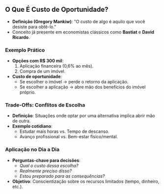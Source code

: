 ## O Que É Custo de Oportunidade?  
- **Definição (Gregory Mankiw)**:  "O custo de algo é aquilo que você desiste para obtê-lo."  
- Conceito já presente em economistas clássicos como **Bastiat** e **David Ricardo**.  

### Exemplo Prático  
- **Opções com R$ 300 mil**:  
  1. Aplicação financeira (0,6% ao mês).  
  2. Compra de um imóvel.  
- **Custo de oportunidade**:  
  - Se escolher o imóvel → perde o retorno da aplicação.  
  - Se escolher a aplicação → abre mão dos benefícios do imóvel próprio.  

### Trade-Offs: Conflitos de Escolha  
- **Definição**: Situações onde optar por uma alternativa implica abrir mão de outra.  
- **Exemplo cotidiano**:  
  - Estudar mais horas vs. Tempo de descanso.  
  - Avanço profissional vs. Bem-estar físico/mental.  

### Aplicação no Dia a Dia  
- **Perguntas-chave para decisões**:  
  - *Qual o custo dessa escolha?*  
  - *Realmente preciso disso?*  
  - *Estou preparado para as consequências?*  
- **Objetivo**: Conscientização sobre os recursos limitados (tempo, dinheiro, etc.).  